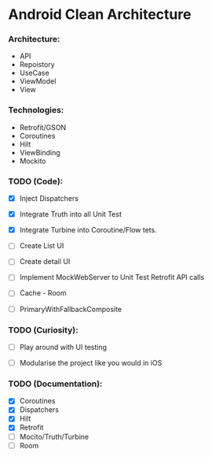 # Android Clean Architecture

### Architecture:
- API
- Repoistory
- UseCase
- ViewModel
- View

### Technologies:
- Retrofit/GSON
- Coroutines
- Hilt
- ViewBinding
- Mockito


### TODO (Code):
- [x] Inject Dispatchers
- [x] Integrate Truth into all Unit Test
- [x] Integrate Turbine into Coroutine/Flow tets.
- [ ] Create List UI
- [ ] Create detail UI
- [ ] Implement MockWebServer to Unit Test Retrofit API calls
- [ ] Cache - Room
- [ ] PrimaryWithFallbackComposite


### TODO (Curiosity):
- [ ] Play around with UI testing
- [ ] Modularise the project like you would in iOS


### TODO (Documentation):
- [x] Coroutines
- [x] Dispatchers
- [x] Hilt
- [x] Retrofit
- [ ] Mocito/Truth/Turbine
- [ ] Room
